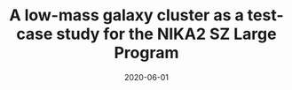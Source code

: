 ---
title: "A low-mass galaxy cluster as a test-case study for the NIKA2 SZ Large Program"
collection: publications
permalink: /publication/2020-06-01-A-low-mass-galaxy-cluster-as-a-test-case-study-for-the-NIKA2-SZ-Large-Program
date: 2020-06-01
venue: 'In the proceedings of mm Universe @ NIKA2 - Observing the mm Universe with the NIKA2 Camera'
citation: ' F. Kéruzoré,  R. Adam,  P. Ade et al., &quot;A low-mass galaxy cluster as a test-case study for the NIKA2 SZ Large Program.&quot; In the proceedings of mm Universe @ NIKA2 - Observing the mm Universe with the NIKA2 Camera, 2020.'
---